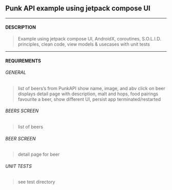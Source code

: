 ## Punk API example using jetpack compose UI
___

#### DESCRIPTION
> Example using jetpack compose UI, AndroidX, coroutines, 
> S.O.L.I.D. principles, clean code, view models & usecases with unit tests
___

#### REQUIREMENTS

###### GENERAL
> list of beers’s from PunkAPI
> show name, image, and abv 
> click on beer displays detail page with description, malt and hops, food pairings
> favourite a beer, show different UI, persist app terminated/restarted

###### BEERS SCREEN
> list of beers   

###### BEER SCREEN
> detail page for beer

###### UNIT TESTS
> see test directory